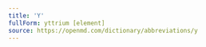 ```yaml
---
title: 'Y'
fullForm: yttrium [element]
source: https://openmd.com/dictionary/abbreviations/y
---
```

